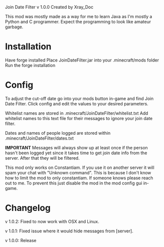 Join Date Filter v 1.0.0
Created by Xray_Doc

This mod was mostly made as a way for me to learn Java as I'm mostly a Python and C programmer. Expect the programming to look like amateur garbage.

# Installation

Have forge installed
Place JoinDateFilter.jar into your .minecraft/mods folder
Run the forge installation

# Config

To adjust the cut-off date go into your mods button in-game and find Join Date Filter. Click config and edit the values to your desired parameters.

Whitelist names are stored in .minecraft/JoinDateFilter/whitelist.txt
Add whitelist names to this text file for their messages to ignore your join date filter.

Dates and names of people logged are stored within .minecraft/JoinDateFilter/dates.txt

**IMPORTANT**
Messages will always show up at least once if the person hasn't been logged yet since it takes time to get join date info from the server. After that they will be filtered.

This mod only works on Constantiam. If you use it on another server it will spam your chat with "Unknown command". This is because I don't know how to limit the mod to only constantiam. If someone knows please reach out to me.
To prevent this just disable the mod in the mod config gui in-game.

# Changelog
v 1.0.2:
Fixed to now work with OSX and Linux.

v 1.0.1:
Fixed issue where it would hide messages from \[server].

v 1.0.0:
Release
